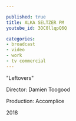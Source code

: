 ```yaml
---

published: true
title: ALKA SELTZER PM
youtube_id: 3OC0llqpQ6Q

categories:
- broadcast
- video
- work
- tv commercial
---
```

"Leftovers"

Director: Damien Toogood

Production: Accomplice

2018

